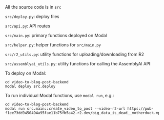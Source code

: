 All the source code is in `src`

`src/deploy.py`: deploy files

`src/api.py`: API routes

`src/main.py`: primary functions deployed on Modal

`src/helper.py`: helper functions for `src/main.py`

`src/r2_utils.py`: utility functions for uploading/downloading from R2

`src/assemblyai_utils.py`: utility functions for calling the AssemblyAI API


To deploy on Modal:

```
cd video-to-blog-post-backend
modal deploy src.deploy
```

To run individual Modal functions, use `modal run`, e.g.:

```
cd video-to-blog-post-backend
modal run src.main::create_video_to_post --video-r2-url https://pub-f1ee73dd9450494a95fae11b75fb5a42.r2.dev/big_data_is_dead__motherduck.mp4
```
